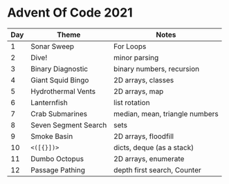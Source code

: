 # Advent Of Code 2021

Day | Theme | Notes
----|-------|-------
1   |Sonar Sweep| For Loops
2   | Dive!     | minor parsing
3   |Binary Diagnostic|binary numbers, recursion
4   |Giant Squid Bingo| 2D arrays, classes
5   |Hydrothermal Vents|2D arrays, map
6   |Lanternfish|list rotation
7   |Crab Submarines|median, mean, triangle numbers
8   |Seven Segment Search|sets
9   |Smoke Basin|2D arrays, floodfill
10  |`<([{}])>`|dicts, deque (as a stack)
11  |Dumbo Octopus|2D arrays, enumerate
12  |Passage Pathing|depth first search, Counter
